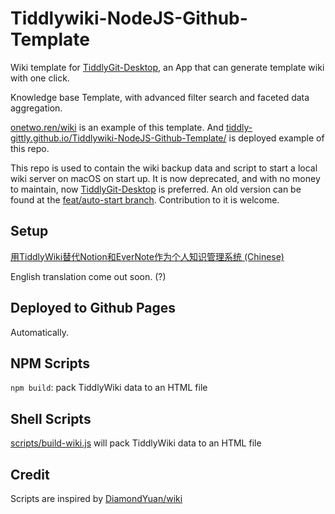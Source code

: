 # Tiddlywiki-NodeJS-Github-Template

Wiki template for [TiddlyGit-Desktop](https://github.com/tiddly-gittly/TiddlyGit-Desktop), an App that can generate template wiki with one click.

Knowledge base Template, with advanced filter search and faceted data aggregation.

[onetwo.ren/wiki](https://onetwo.ren/wiki) is an example of this template. And [tiddly-gittly.github.io/Tiddlywiki-NodeJS-Github-Template/](https://tiddly-gittly.github.io/Tiddlywiki-NodeJS-Github-Template/) is deployed example of this repo.

This repo is used to contain the wiki backup data and script to start a local wiki server on macOS on start up. It is now deprecated, and with no money to maintain, now [TiddlyGit-Desktop](https://github.com/tiddly-gittly/TiddlyGit-Desktop) is preferred. An old version can be found at the [feat/auto-start branch](https://github.com/tiddly-gittly/Tiddlywiki-NodeJS-Github-Template/tree/feat/auto-start). Contribution to it is welcome.

## Setup

[用TiddlyWiki替代Notion和EverNote作为个人知识管理系统 (Chinese)](https://onetwo.ren/%E7%94%A8tiddlywiki%E6%9B%BF%E4%BB%A3notion%E5%92%8Cevernote%E7%AE%A1%E7%90%86%E7%9F%A5%E8%AF%86/)

English translation come out soon. (?)

## Deployed to Github Pages

Automatically.

## NPM Scripts

`npm build`: pack TiddlyWiki data to an HTML file

## Shell Scripts

[scripts/build-wiki.js](scripts/build-wiki.js) will pack TiddlyWiki data to an HTML file

## Credit

Scripts are inspired by [DiamondYuan/wiki](https://github.com/DiamondYuan/wiki)
